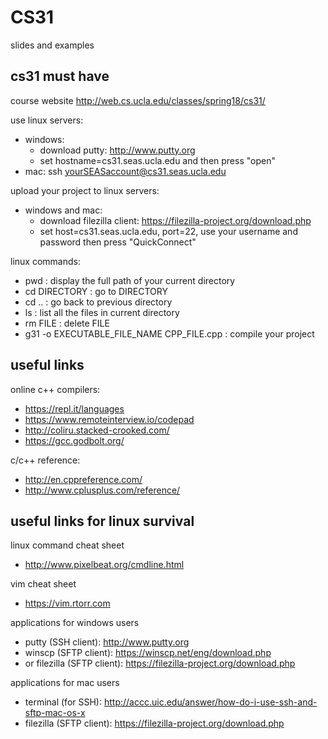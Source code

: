 # CS31
slides and examples

## cs31 must have

course website
http://web.cs.ucla.edu/classes/spring18/cs31/

use linux servers:
- windows:
    * download putty: http://www.putty.org
    * set hostname=cs31.seas.ucla.edu and then press "open"
- mac: ssh yourSEASaccount@cs31.seas.ucla.edu

upload your project to linux servers:
- windows and mac: 
    * download filezilla client: https://filezilla-project.org/download.php
    * set host=cs31.seas.ucla.edu, port=22, use your username and password then press "QuickConnect"

linux commands:
- pwd : display the full path of your current directory
- cd DIRECTORY : go to DIRECTORY
- cd .. : go back to previous directory
- ls : list all the files in current directory
- rm FILE : delete FILE
- g31 -o EXECUTABLE_FILE_NAME CPP_FILE.cpp : compile your project

## useful links

online c++ compilers: 
- https://repl.it/languages
- https://www.remoteinterview.io/codepad
- http://coliru.stacked-crooked.com/
- https://gcc.godbolt.org/

c/c++ reference:
- http://en.cppreference.com/
- http://www.cplusplus.com/reference/


## useful links for linux survival

linux command cheat sheet
- http://www.pixelbeat.org/cmdline.html

vim cheat sheet
- https://vim.rtorr.com

applications for windows users
- putty (SSH client): http://www.putty.org
- winscp (SFTP client): https://winscp.net/eng/download.php
- or filezilla (SFTP client): https://filezilla-project.org/download.php

applications for mac users
- terminal (for SSH): http://accc.uic.edu/answer/how-do-i-use-ssh-and-sftp-mac-os-x
- filezilla (SFTP client): https://filezilla-project.org/download.php


